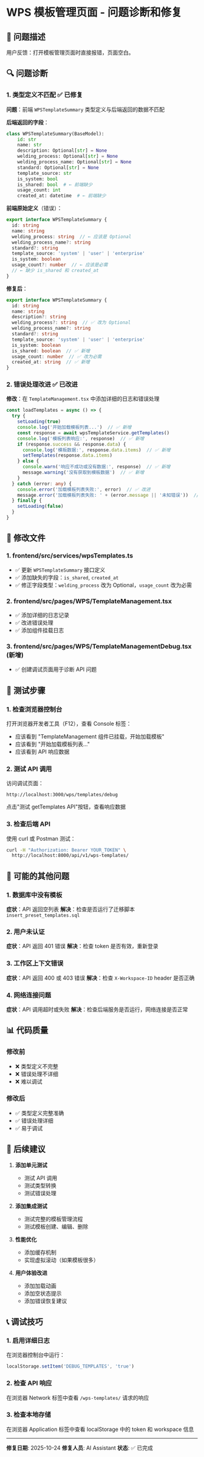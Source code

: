# WPS 模板管理页面 - 问题诊断和修复

## 🐛 问题描述

用户反馈：打开模板管理页面时直接报错，页面空白。

## 🔍 问题诊断

### 1. 类型定义不匹配 ✅ 已修复

**问题**：前端 `WPSTemplateSummary` 类型定义与后端返回的数据不匹配

**后端返回的字段**：
```python
class WPSTemplateSummary(BaseModel):
    id: str
    name: str
    description: Optional[str] = None
    welding_process: Optional[str] = None
    welding_process_name: Optional[str] = None
    standard: Optional[str] = None
    template_source: str
    is_system: bool
    is_shared: bool  # ← 前端缺少
    usage_count: int
    created_at: datetime  # ← 前端缺少
```

**前端原始定义**（错误）：
```typescript
export interface WPSTemplateSummary {
  id: string
  name: string
  welding_process: string  // ← 应该是 Optional
  welding_process_name?: string
  standard?: string
  template_source: 'system' | 'user' | 'enterprise'
  is_system: boolean
  usage_count?: number  // ← 应该是必需
  // ← 缺少 is_shared 和 created_at
}
```

**修复后**：
```typescript
export interface WPSTemplateSummary {
  id: string
  name: string
  description?: string
  welding_process?: string  // ✅ 改为 Optional
  welding_process_name?: string
  standard?: string
  template_source: 'system' | 'user' | 'enterprise'
  is_system: boolean
  is_shared: boolean  // ✅ 新增
  usage_count: number  // ✅ 改为必需
  created_at: string  // ✅ 新增
}
```

### 2. 错误处理改进 ✅ 已改进

**修改**：在 `TemplateManagement.tsx` 中添加详细的日志和错误处理

```typescript
const loadTemplates = async () => {
  try {
    setLoading(true)
    console.log('开始加载模板列表...')  // ✅ 新增
    const response = await wpsTemplateService.getTemplates()
    console.log('模板列表响应:', response)  // ✅ 新增
    if (response.success && response.data) {
      console.log('模板数据:', response.data.items)  // ✅ 新增
      setTemplates(response.data.items)
    } else {
      console.warn('响应不成功或没有数据:', response)  // ✅ 新增
      message.warning('没有获取到模板数据')  // ✅ 新增
    }
  } catch (error: any) {
    console.error('加载模板列表失败:', error)  // ✅ 改进
    message.error('加载模板列表失败: ' + (error.message || '未知错误'))  // ✅ 改进
  } finally {
    setLoading(false)
  }
}
```

## 📝 修改文件

### 1. frontend/src/services/wpsTemplates.ts
- ✅ 更新 `WPSTemplateSummary` 接口定义
- ✅ 添加缺失的字段：`is_shared`, `created_at`
- ✅ 修正字段类型：`welding_process` 改为 Optional，`usage_count` 改为必需

### 2. frontend/src/pages/WPS/TemplateManagement.tsx
- ✅ 添加详细的日志记录
- ✅ 改进错误处理
- ✅ 添加组件挂载日志

### 3. frontend/src/pages/WPS/TemplateManagementDebug.tsx (新增)
- ✅ 创建调试页面用于诊断 API 问题

## 🧪 测试步骤

### 1. 检查浏览器控制台
打开浏览器开发者工具（F12），查看 Console 标签：
- 应该看到 "TemplateManagement 组件已挂载，开始加载模板"
- 应该看到 "开始加载模板列表..."
- 应该看到 API 响应数据

### 2. 测试 API 调用
访问调试页面：
```
http://localhost:3000/wps/templates/debug
```
点击"测试 getTemplates API"按钮，查看响应数据

### 3. 检查后端 API
使用 curl 或 Postman 测试：
```bash
curl -H "Authorization: Bearer YOUR_TOKEN" \
  http://localhost:8000/api/v1/wps-templates/
```

## 🔧 可能的其他问题

### 1. 数据库中没有模板
**症状**：API 返回空列表
**解决**：检查是否运行了迁移脚本 `insert_preset_templates.sql`

### 2. 用户未认证
**症状**：API 返回 401 错误
**解决**：检查 token 是否有效，重新登录

### 3. 工作区上下文错误
**症状**：API 返回 400 或 403 错误
**解决**：检查 `X-Workspace-ID` header 是否正确

### 4. 网络连接问题
**症状**：API 调用超时或失败
**解决**：检查后端服务是否运行，网络连接是否正常

## 📊 代码质量

### 修改前
- ❌ 类型定义不完整
- ❌ 错误处理不详细
- ❌ 难以调试

### 修改后
- ✅ 类型定义完整准确
- ✅ 错误处理详细
- ✅ 易于调试

## 🚀 后续建议

1. **添加单元测试**
   - 测试 API 调用
   - 测试类型转换
   - 测试错误处理

2. **添加集成测试**
   - 测试完整的模板管理流程
   - 测试模板创建、编辑、删除

3. **性能优化**
   - 添加缓存机制
   - 实现虚拟滚动（如果模板很多）

4. **用户体验改进**
   - 添加加载动画
   - 添加空状态提示
   - 添加错误恢复建议

## 📞 调试技巧

### 1. 启用详细日志
在浏览器控制台中运行：
```javascript
localStorage.setItem('DEBUG_TEMPLATES', 'true')
```

### 2. 检查 API 响应
在浏览器 Network 标签中查看 `/wps-templates/` 请求的响应

### 3. 检查本地存储
在浏览器 Application 标签中查看 localStorage 中的 token 和 workspace 信息

---

**修复日期**: 2025-10-24
**修复人员**: AI Assistant
**状态**: ✅ 已完成

